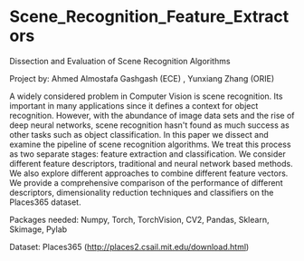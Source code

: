 # Scene_Recognition_Feature_Extractors
Dissection and Evaluation of Scene Recognition Algorithms 

Project by: Ahmed Almostafa Gashgash (ECE) , Yunxiang Zhang (ORIE)

A widely considered problem in Computer Vision is scene recognition. Its important in many applications since it defines a context for object recognition. However, with the abundance of image data sets and the rise of deep neural networks, scene recognition hasn't found as much success as other tasks such as object classification. In this paper we dissect and examine the pipeline of scene recognition algorithms. We treat this process as two separate stages: feature extraction and classification. We consider different feature descriptors, traditional and neural network based methods. We also explore different approaches to combine different feature vectors. We provide a comprehensive comparison of the performance of different descriptors, dimensionality reduction techniques and classifiers on the Places365 dataset. 

Packages needed: Numpy, Torch, TorchVision, CV2, Pandas, Sklearn, Skimage, Pylab  

Dataset: Places365 (http://places2.csail.mit.edu/download.html)

